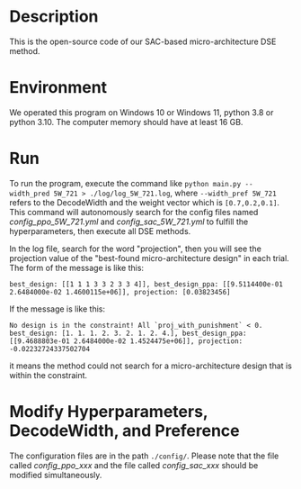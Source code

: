 # Description
This is the open-source code of our SAC-based micro-architecture DSE method.

# Environment
We operated this program on Windows 10 or Windows 11, python 3.8 or python 3.10. The computer memory should have at least 16 GB.

# Run
To run the program, execute the command like `python main.py --width_pred 5W_721 > ./log/log_5W_721.log`, where `--width_pref 5W_721` refers to the DecodeWidth and the weight vector which is `[0.7,0.2,0.1]`. This command will autonomously search for the config files named _config\_ppo\_5W\_721.yml_ and _config\_sac\_5W\_721.yml_ to fulfill the hyperparameters, then execute all DSE methods.

In the log file, search for the word "projection", then you will see the projection value of the "best-found micro-architecture design" in each trial. The form of the message is like this:
```
best_design: [[1 1 1 3 3 2 3 3 4]], best_design_ppa: [[9.5114400e-01 2.6484000e-02 1.4600115e+06]], projection: [0.03823456]
```
If the message is like this:
```
No design is in the constraint! All `proj_with_punishment` < 0.
best_design: [1. 1. 1. 2. 3. 2. 1. 2. 4.], best_design_ppa: [[9.4688803e-01 2.6484000e-02 1.4524475e+06]], projection: -0.02232724337502704
```
it means the method could not search for a micro-architecture design that is within the constraint.

# Modify Hyperparameters, DecodeWidth, and Preference
The configuration files are in the path `./config/`. Please note that the file called _config\_ppo\_xxx_ and the file called _config\_sac\_xxx_ should be modified simultaneously.
